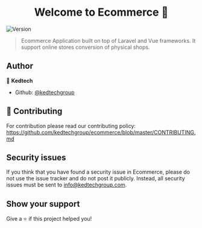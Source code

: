 <h1 align="center">Welcome to Ecommerce 👋</h1>
<p>
  <img alt="Version" src="https://img.shields.io/badge/version-1.0-blue.svg?cacheSeconds=2592000" />
</p>

> Ecommerce Application built on top of Laravel and Vue frameworks. It support online stores 
> conversion of physical shops.


## Author

👤 **Kedtech**

* Github: [@kedtechgroup](https://github.com/kedtechgroup)

## 🤝 Contributing

For contribution please read our contributing policy: https://github.com/kedtechgroup/ecommerce/blob/master/CONTRIBUTING.md


## Security issues
If you think that you have found a security issue in Ecommerce, please do not use the issue tracker and do not post it publicly. Instead, all security issues must be sent to info@kedtechgroup.com.

## Show your support

Give a ⭐️ if this project helped you!
